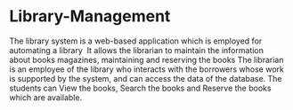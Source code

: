 # Library-Management

The library system is a web-based application which is employed for automating a library 
It allows the librarian to maintain the information about books magazines, maintaining and reserving the books
The librarian is an employee of the library who interacts with the borrowers whose work is supported by the system, and can access the data of the database.
The students can View the books, Search the books and Reserve the books which are available.

